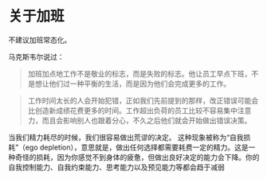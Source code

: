 # 关于加班
不建议加班常态化。

马克斯韦尔说过：
> 加班加点地工作不是敬业的标志，而是失败的标志。他让员工早点下班，不是想让他们过一种平衡的生活，而是因为他们会完成更多的工作。

> 工作时间太长的人会开始犯错，正如我们先前提到的那样，改正错误可能会比创造新成绩花费更多的时间。工作超出负荷的员工比较不容易集中注意力，而且会影响别人也跟着分心，不久之后他们就会开始做出错误决策。

当我们精力耗尽的时候，我们很容易做出荒谬的决定。
这种现象被称为“自我损耗”（ego depletion），意思就是，做出任何选择都需要耗费一定的精力。这是一种奇怪的损耗，因为你感觉不到身体的疲惫，但做出良好决定的能力会下降。你的自我控制能力、自我约束能力、思考能力以及预见能力等都会趋于减弱